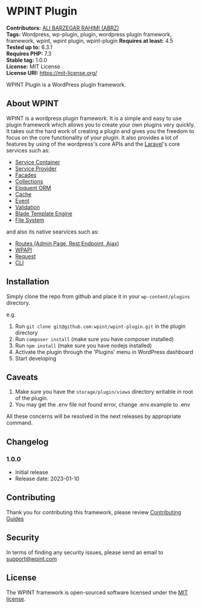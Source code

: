 # WPINT Plugin #
**Contributors:** [ALI BARZEGAR RAHIMI (ABRZ)](https://github.com/abrzzzz/)  
**Tags:** Wordpress, wp-plugin, plugin, wordpress plugin framework, framework, wpint, wpint plugin, wpint-plugin
**Requires at least:** 4.5  
**Tested up to:** 6.3.1  
**Requires PHP:** 7.3  
**Stable tag:** 1.0.0  
**License:** MIT License   
**License URI:** https://mit-license.org/


WPINT Plugin is a WordPress plugin framework.

## About WPINT ##

WPINT is a wordpress plugin framework. It is a simple and easy to use plugin framework which allows you to create your own plugins very quickly.
It takes out the hard work of creating a plugin and gives you the freedom to focus on the core functionality of your plugin. It 
also provides a lot of features by using of the wordpress's core APIs and the [Laravel](https://laravel.com)'s core services such as:
*   [Service Container](https://laravel.com/docs/10.x/container)
*   [Service Provider](https://laravel.com/docs/10.x/providers)
*   [Facades](https://laravel.com/docs/10.x/facades)
*   [Collections](https://laravel.com/docs/10.x/collections)
*   [Eloquent ORM](https://laravel.com/docs/10.x/eloquent)
*   [Cache](https://laravel.com/docs/10.x/cache)
*   [Event](https://laravel.com/docs/10.x/events)
*   [Validation](https://laravel.com/docs/10.x/validation)
*   [Blade Template Engine](https://laravel.com/docs/10.x/blade)
*   [File System](https://github.com/illuminate/filesystem)

and also its native searvices such as:
*   [Routes (Admin Page, Rest Endpoint, Ajax)]()
*   [WPAPI]()
*   [Request]()
*   [CLI]()


## Installation ##

Simply clone the repo from github and place it in your `wp-content/plugins` directory.

e.g.

1. Run `git clone git@github.com:wpint/wpint-plugin.git` in the plugin directory
2. Run `composer install` (make sure you have composer installed)
3. Run `npm install` (make sure you have nodejs installed)
4. Activate the plugin through the 'Plugins' menu in WordPress dashboard
5. Start developing

## Caveats ## 
1. Make sure you have the `storage/plugin/views` directory writable in root of the plugin.
2. You may get the .env file not found error, change .env.example to .env

All these concerns will be resolved in the next releases by appropriate command.

## Changelog ##
### 1.0.0 ###
* Initial release
* Release date: 2023-01-10

## Contributing ##
Thank you for contributing this framework, please review [Contributing Guides](./CONTRIBUTING.md)

## Security ##
In terms of finding any security issues, please send an email to [support@wpint.com](mailto:support@wpint.com)

## License ##
The WPINT framework is open-sourced software licensed under the [MIT license](https://opensource.org/license/mit/).
